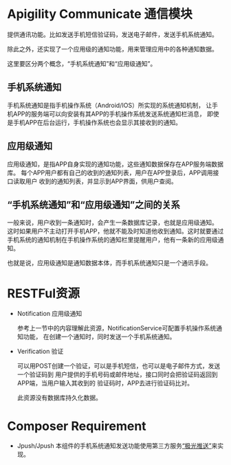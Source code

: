 # Apigility Communicate 通信模块
提供通讯功能。比如发送手机短信验证码，发送电子邮件，发送手机系统通知。

除此之外，还实现了一个应用级的通知功能，用来管理应用中的各种通知数据。

这里要区分两个概念，“手机系统通知”和“应用级通知”。

## 手机系统通知
手机系统通知是指手机操作系统（Android/IOS）所实现的系统通知机制，
让手机APP的服务端可以向安装有其APP的手机操作系统发送系统通知栏消息，
即使是手机APP在后台运行，手机操作系统也会显示其接收到的通知。

## 应用级通知
应用级通知，是指APP自身实现的通知功能，这些通知数据保存在APP服务端数据库。
每个APP用户都有自己的收到的通知列表，用户在APP登录后，APP调用接口读取用户
收到的通知列表，并显示到APP界面，供用户查阅。

## “手机系统通知”和“应用级通知”之间的关系
一般来说，用户收到一条通知时，会产生一条数据库记录，也就是应用级通知。
这时如果用户不主动打开手机APP，他就不能及时知道他收到通知。这时就要通过
手机系统的通知机制在手机操作系统的通知栏里提醒用户，他有一条新的应用级通知。

也就是说，应用级通知是通知数据本体，而手机系统通知只是一个通讯手段。

# RESTFul资源
- Notification 应用级通知

  参考上一节中的内容理解此资源，NotificationService可配置手机操作系统通知功能，
  在创建一个通知时，同时发送一个手机系统通知。

- Verification 验证
  
  可以用POST创建一个验证，可以是手机短信，也可以是电子邮件方式，发送一个验证码到
  用户提供的手机号码或邮件地址，接口同时会把验证码返回到APP端，当用户输入其收到的
  验证码时，APP去进行验证码比对。
  
  此资源没有数据库持久化数据。

# Composer Requirement
- Jpush/Jpush 本组件的手机系统通知发送功能使用第三方服务[“极光推送”](https://www.jiguang.cn/push)来实现。